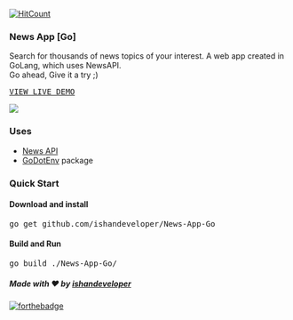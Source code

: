 [![HitCount](http://hits.dwyl.com/ishandeveloper/News-App-Go.svg)](http://hits.dwyl.com/ishandeveloper/News-App-Go)
### News App [Go]
Search for thousands of news topics of your interest. A web app created in GoLang, which uses NewsAPI. 
<br>Go ahead,  Give it a try ;)
<pre><a href="https://idevnews.herokuapp.com/">VIEW LIVE DEMO</a></pre>

<img src="https://github.com/ishandeveloper/News-App-Go/blob/master/assets/demo.gif?raw=true">

### Uses
* [News API](https://newsapi.org/)
* [GoDotEnv](https://github.com/joho/godotenv) package

### Quick Start
#### Download and install
<pre>go get github.com/ishandeveloper/News-App-Go</pre>

#### Build and Run
<pre>go build ./News-App-Go/</pre>


##### Made with ♥ by <a href="https://github.com/ishandeveloper">ishandeveloper</a>

[![forthebadge](https://forthebadge.com/images/badges/built-with-love.svg)](https://github.com/ishandeveloper)

